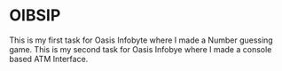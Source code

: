 # OIBSIP
This is my first task for Oasis Infobyte where I made a Number guessing game.
This is my second task for Oasis Infobye where I made a console based ATM Interface.
